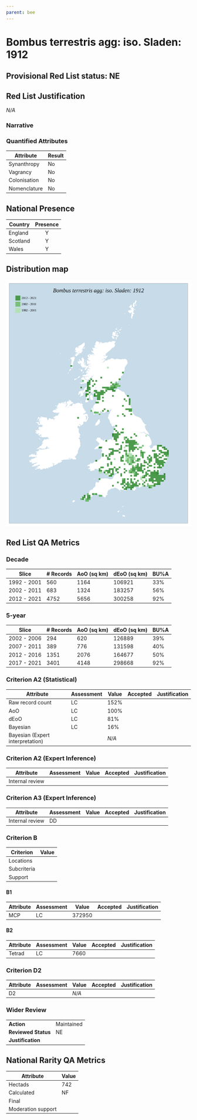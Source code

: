 ```yaml
---
parent: bee
---
```


# Bombus terrestris agg: iso. Sladen: 1912

## Provisional Red List status: NE


## Red List Justification
*N/A*

### Narrative




### Quantified Attributes
|Attribute|Result|
|---|---|
|Synanthropy|No|
|Vagrancy|No|
|Colonisation|No|
|Nomenclature|No|




## National Presence
|Country|Presence
|---|:-:|
|England|Y|
|Scotland|Y|
|Wales|Y|


## Distribution map
![](../map/528.svg)

## Red List QA Metrics
### Decade
| Slice | # Records | AoO (sq km) | dEoO (sq km) |BU%A |
|---|---|---|---|---|
|1992 - 2001|560|1164|106921|33%|
|2002 - 2011|683|1324|183257|56%|
|2012 - 2021|4752|5656|300258|92%|

### 5-year
| Slice | # Records | AoO (sq km) | dEoO (sq km) |BU%A |
|---|---|---|---|---|
|2002 - 2006|294|620|126889|39%|
|2007 - 2011|389|776|131598|40%|
|2012 - 2016|1351|2076|164677|50%|
|2017 - 2021|3401|4148|298668|92%|

### Criterion A2 (Statistical)
|Attribute|Assessment|Value|Accepted|Justification
|---|---|---|---|---|
|Raw record count|LC|152%|||
|AoO|LC|100%|||
|dEoO|LC|81%|||
|Bayesian|LC|16%|||
|Bayesian (Expert interpretation)||*N/A*|||

### Criterion A2 (Expert Inference)
|Attribute|Assessment|Value|Accepted|Justification
|---|---|---|---|---|
|Internal review|||||

### Criterion A3 (Expert Inference)
|Attribute|Assessment|Value|Accepted|Justification
|---|---|---|---|---|
|Internal review|DD||||

### Criterion B
|Criterion| Value|
|---|---|
|Locations||
|Subcriteria||
|Support||

#### B1
|Attribute|Assessment|Value|Accepted|Justification
|---|---|---|---|---|
|MCP|LC|372950|||

#### B2
|Attribute|Assessment|Value|Accepted|Justification
|---|---|---|---|---|
|Tetrad|LC|7660|||

### Criterion D2
|Attribute|Assessment|Value|Accepted|Justification
|---|---|---|---|---|
|D2||*N/A*|||

### Wider Review
|  |  |
|---|---|
|**Action**|Maintained|
|**Reviewed Status**|NE|
|**Justification**||

## National Rarity QA Metrics
|Attribute|Value|
|---|---|
|Hectads|742|
|Calculated|NF|
|Final||
|Moderation support||
